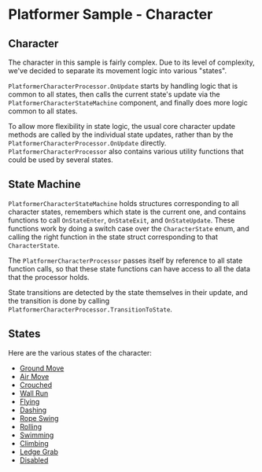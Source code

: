 

# Platformer Sample - Character

## Character

The character in this sample is fairly complex. Due to its level of complexity, we've decided to separate its movement logic into various "states".

`PlatformerCharacterProcessor.OnUpdate` starts by handling logic that is common to all states, then calls the current state's update via the `PlatformerCharacterStateMachine` component, and finally does more logic common to all states.

To allow more flexibility in state logic, the usual core character update methods are called by the individual state updates, rather than by the `PlatformerCharacterProcessor.OnUpdate` directly. `PlatformerCharacterProcessor` also contains various utility functions that could be used by several states. 


## State Machine

`PlatformerCharacterStateMachine` holds structures corresponding to all character states, remembers which state is the current one, and contains functions to call `OnStateEnter`, `OnStateExit`, and `OnStateUpdate`. These functions work by doing a switch case over the `CharacterState` enum, and calling the right function in the state struct corresponding to that `CharacterState`.

The `PlatformerCharacterProcessor` passes itself by reference to all state function calls, so that these state functions can have access to all the data that the processor holds.

State transitions are detected by the state themselves in their update, and the transition is done by calling `PlatformerCharacterProcessor.TransitionToState`.


## States

Here are the various states of the character:

- [Ground Move](CharacterStates/ground-move.md)
- [Air Move](CharacterStates/air-move.md)
- [Crouched](CharacterStates/crouched.md)
- [Wall Run](CharacterStates/wall-run.md)
- [Flying](CharacterStates/flying.md)
- [Dashing](CharacterStates/dashing.md)
- [Rope Swing](CharacterStates/rope-swing.md)
- [Rolling](CharacterStates/rolling.md)
- [Swimming](CharacterStates/swimming.md)
- [Climbing](CharacterStates/climbing.md)
- [Ledge Grab](CharacterStates/ledge-grab.md)
- [Disabled](CharacterStates/disabled.md)